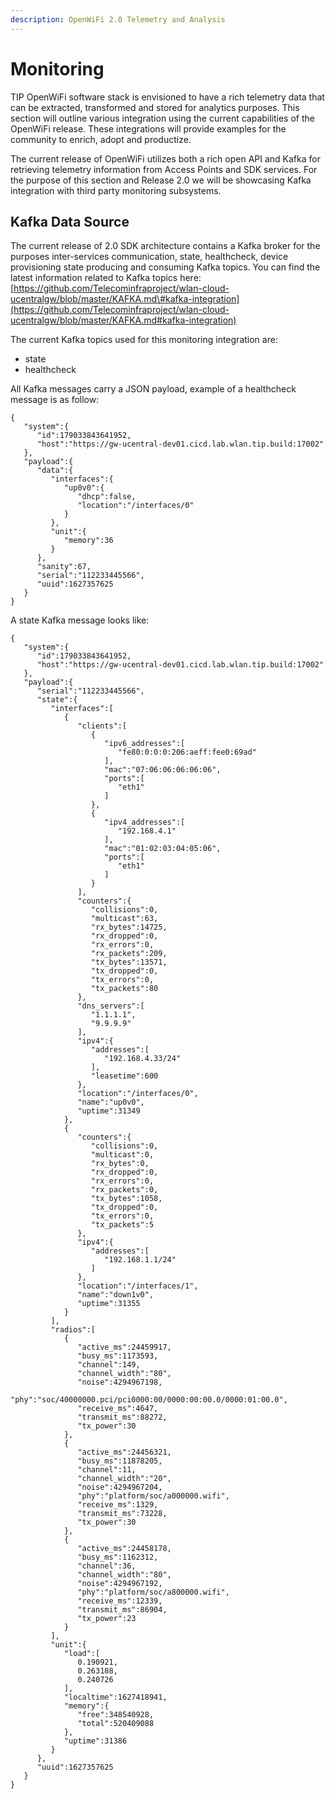 ```yaml
---
description: OpenWiFi 2.0 Telemetry and Analysis
---
```


# Monitoring

TIP OpenWiFi software stack is envisioned to have a rich telemetry data that can be extracted, transformed and stored for analytics purposes. This section will outline various integration using the current capabilities of the OpenWiFi release. These integrations will provide examples for the community to enrich, adopt and productize. 

The current release of OpenWiFi utilizes both a rich open API and Kafka for retrieving telemetry information from Access Points and  SDK services. For the purpose of this section and Release 2.0  we will be showcasing Kafka integration with third party monitoring subsystems.

## Kafka Data Source

The current release of 2.0 SDK architecture contains a Kafka broker for the purposes inter-services communication, state, healthcheck, device provisioning state  producing and consuming Kafka topics. You can find the latest information related to Kafka topics here: [https://github.com/Telecominfraproject/wlan-cloud-ucentralgw/blob/master/KAFKA.md\#kafka-integration](https://github.com/Telecominfraproject/wlan-cloud-ucentralgw/blob/master/KAFKA.md#kafka-integration) 

The current Kafka topics used for this monitoring integration are:

* state
* healthcheck

All Kafka messages carry a JSON payload, example of a healthcheck message is as follow:

```text
{
   "system":{
      "id":179033843641952,
      "host":"https://gw-ucentral-dev01.cicd.lab.wlan.tip.build:17002"
   },
   "payload":{
      "data":{
         "interfaces":{
            "up0v0":{
               "dhcp":false,
               "location":"/interfaces/0"
            }
         },
         "unit":{
            "memory":36
         }
      },
      "sanity":67,
      "serial":"112233445566",
      "uuid":1627357625
   }
}
```

A state Kafka message looks like:

```text
{
   "system":{
      "id":179033843641952,
      "host":"https://gw-ucentral-dev01.cicd.lab.wlan.tip.build:17002"
   },
   "payload":{
      "serial":"112233445566",
      "state":{
         "interfaces":[
            {
               "clients":[
                  {
                     "ipv6_addresses":[
                        "fe80:0:0:0:206:aeff:fee0:69ad"
                     ],
                     "mac":"07:06:06:06:06:06",
                     "ports":[
                        "eth1"
                     ]
                  },
                  {
                     "ipv4_addresses":[
                        "192.168.4.1"
                     ],
                     "mac":"01:02:03:04:05:06",
                     "ports":[
                        "eth1"
                     ]
                  }
               ],
               "counters":{
                  "collisions":0,
                  "multicast":63,
                  "rx_bytes":14725,
                  "rx_dropped":0,
                  "rx_errors":0,
                  "rx_packets":209,
                  "tx_bytes":13571,
                  "tx_dropped":0,
                  "tx_errors":0,
                  "tx_packets":80
               },
               "dns_servers":[
                  "1.1.1.1",
                  "9.9.9.9"
               ],
               "ipv4":{
                  "addresses":[
                     "192.168.4.33/24"
                  ],
                  "leasetime":600
               },
               "location":"/interfaces/0",
               "name":"up0v0",
               "uptime":31349
            },
            {
               "counters":{
                  "collisions":0,
                  "multicast":0,
                  "rx_bytes":0,
                  "rx_dropped":0,
                  "rx_errors":0,
                  "rx_packets":0,
                  "tx_bytes":1058,
                  "tx_dropped":0,
                  "tx_errors":0,
                  "tx_packets":5
               },
               "ipv4":{
                  "addresses":[
                     "192.168.1.1/24"
                  ]
               },
               "location":"/interfaces/1",
               "name":"down1v0",
               "uptime":31355
            }
         ],
         "radios":[
            {
               "active_ms":24459917,
               "busy_ms":1173593,
               "channel":149,
               "channel_width":"80",
               "noise":4294967198,
               "phy":"soc/40000000.pci/pci0000:00/0000:00:00.0/0000:01:00.0",
               "receive_ms":4647,
               "transmit_ms":88272,
               "tx_power":30
            },
            {
               "active_ms":24456321,
               "busy_ms":11878205,
               "channel":11,
               "channel_width":"20",
               "noise":4294967204,
               "phy":"platform/soc/a000000.wifi",
               "receive_ms":1329,
               "transmit_ms":73228,
               "tx_power":30
            },
            {
               "active_ms":24458178,
               "busy_ms":1162312,
               "channel":36,
               "channel_width":"80",
               "noise":4294967192,
               "phy":"platform/soc/a800000.wifi",
               "receive_ms":12339,
               "transmit_ms":86904,
               "tx_power":23
            }
         ],
         "unit":{
            "load":[
               0.190921,
               0.263188,
               0.240726
            ],
            "localtime":1627418941,
            "memory":{
               "free":348540928,
               "total":520409088
            },
            "uptime":31386
         }
      },
      "uuid":1627357625
   }
}
```

